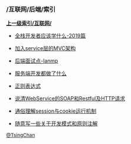 ### /互联网/后端/索引


**[上一级索引/互联网/](/互联网/)**

- [全栈开发者应该学什么-2019篇](/互联网/后端/全栈开发者应该学什么-2019篇)

- [加入service层的MVC架构](/互联网/后端/加入service层的MVC架构)

- [后端面试点-lanmp](/互联网/后端/后端面试点-lanmp)

- [服务端开发都做了什么](/互联网/后端/服务端开发都做了什么)

- [正则表达式](/互联网/后端/正则表达式)

- [说清WebService的SOAP和Restful及HTTP请求](/互联网/后端/说清WebService的SOAP和Restful及HTTP请求)

- [通俗理解session与cookie运行机制](/互联网/后端/通俗理解session与cookie运行机制)

- [随意写一些关于开发模式和原则注解](/互联网/后端/随意写一些关于开发模式和原则注解)


<font size=2 color='grey'> [@TsingChan](https://github.com/tsingchan) </font>


